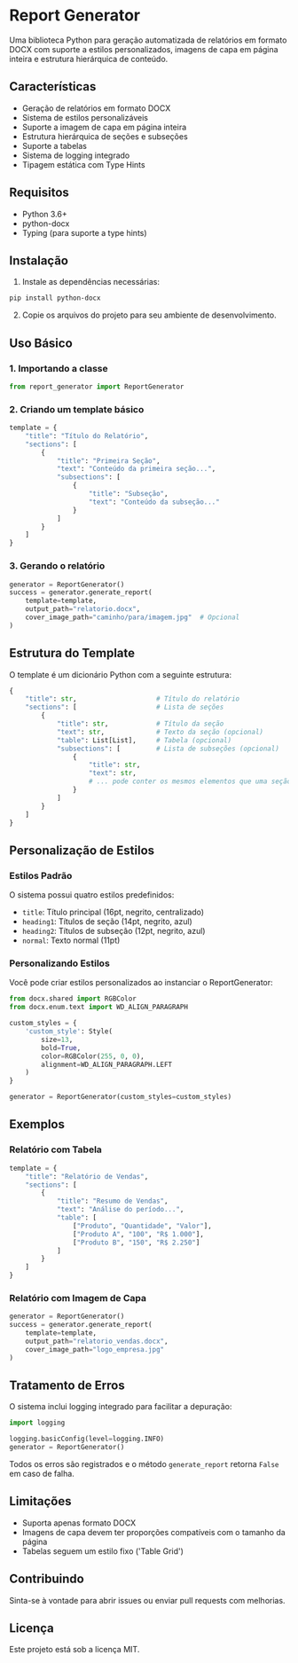 # Report Generator

Uma biblioteca Python para geração automatizada de relatórios em formato DOCX com suporte a estilos personalizados, imagens de capa em página inteira e estrutura hierárquica de conteúdo.

## Características

- Geração de relatórios em formato DOCX
- Sistema de estilos personalizáveis
- Suporte a imagem de capa em página inteira
- Estrutura hierárquica de seções e subseções
- Suporte a tabelas
- Sistema de logging integrado
- Tipagem estática com Type Hints

## Requisitos

- Python 3.6+
- python-docx
- Typing (para suporte a type hints)

## Instalação

1. Instale as dependências necessárias:

```bash
pip install python-docx
```

2. Copie os arquivos do projeto para seu ambiente de desenvolvimento.

## Uso Básico

### 1. Importando a classe

```python
from report_generator import ReportGenerator
```

### 2. Criando um template básico

```python
template = {
    "title": "Título do Relatório",
    "sections": [
        {
            "title": "Primeira Seção",
            "text": "Conteúdo da primeira seção...",
            "subsections": [
                {
                    "title": "Subseção",
                    "text": "Conteúdo da subseção..."
                }
            ]
        }
    ]
}
```

### 3. Gerando o relatório

```python
generator = ReportGenerator()
success = generator.generate_report(
    template=template,
    output_path="relatorio.docx",
    cover_image_path="caminho/para/imagem.jpg"  # Opcional
)
```

## Estrutura do Template

O template é um dicionário Python com a seguinte estrutura:

```python
{
    "title": str,                    # Título do relatório
    "sections": [                    # Lista de seções
        {
            "title": str,            # Título da seção
            "text": str,             # Texto da seção (opcional)
            "table": List[List],     # Tabela (opcional)
            "subsections": [         # Lista de subseções (opcional)
                {
                    "title": str,
                    "text": str,
                    # ... pode conter os mesmos elementos que uma seção
                }
            ]
        }
    ]
}
```

## Personalização de Estilos

### Estilos Padrão

O sistema possui quatro estilos predefinidos:

- `title`: Título principal (16pt, negrito, centralizado)
- `heading1`: Títulos de seção (14pt, negrito, azul)
- `heading2`: Títulos de subseção (12pt, negrito, azul)
- `normal`: Texto normal (11pt)

### Personalizando Estilos

Você pode criar estilos personalizados ao instanciar o ReportGenerator:

```python
from docx.shared import RGBColor
from docx.enum.text import WD_ALIGN_PARAGRAPH

custom_styles = {
    'custom_style': Style(
        size=13,
        bold=True,
        color=RGBColor(255, 0, 0),
        alignment=WD_ALIGN_PARAGRAPH.LEFT
    )
}

generator = ReportGenerator(custom_styles=custom_styles)
```

## Exemplos

### Relatório com Tabela

```python
template = {
    "title": "Relatório de Vendas",
    "sections": [
        {
            "title": "Resumo de Vendas",
            "text": "Análise do período...",
            "table": [
                ["Produto", "Quantidade", "Valor"],
                ["Produto A", "100", "R$ 1.000"],
                ["Produto B", "150", "R$ 2.250"]
            ]
        }
    ]
}
```

### Relatório com Imagem de Capa

```python
generator = ReportGenerator()
success = generator.generate_report(
    template=template,
    output_path="relatorio_vendas.docx",
    cover_image_path="logo_empresa.jpg"
)
```

## Tratamento de Erros

O sistema inclui logging integrado para facilitar a depuração:

```python
import logging

logging.basicConfig(level=logging.INFO)
generator = ReportGenerator()
```

Todos os erros são registrados e o método `generate_report` retorna `False` em caso de falha.

## Limitações

- Suporta apenas formato DOCX
- Imagens de capa devem ter proporções compatíveis com o tamanho da página
- Tabelas seguem um estilo fixo ('Table Grid')

## Contribuindo

Sinta-se à vontade para abrir issues ou enviar pull requests com melhorias.

## Licença

Este projeto está sob a licença MIT.